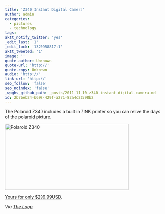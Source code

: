 ```yaml
---
title: 'Z340 Instant Digital Camera'
author: admin
categories:
  - pictures
  - technology
tags: 
aktt_notify_twitter: 'yes'
_edit_last: '1'
_edit_lock: '1320958817:1'
aktt_tweeted: '1'
image: ''
quote-author: Unknown
quote-url: 'http://'
quote-copy: Unknown
audio: 'http://'
link-url: 'http://'
seo_follow: 'false'
seo_noindex: 'false'
_wpghs_github_path: _posts/2011-11-10-z340-instant-digital-camera.md
id: 2b7beb24-b692-429f-a271-82a4c26598b2
---
```

<p>The Polaroid Z340 includes a built in ZINK printer so you can relive the days of the polaroid picture.</p>
<p><img src="https://chrisenns.com/wp-content/uploads/2011/11/t400_a3649b638ec996a0c7759932a8fb7681.png" alt="Polaroid Z340" title="Polaroid Z340" width="400" height="213" class="aligncenter size-full wp-image-19786" /></p>
<p><a href="http://store.polaroid.com/product/9/356223/Z340/_/Z340_Instant_Digital_Camera">Yours for only $299.99USD</a>.</p>
<p><em>Via <a href="http://www.loopinsight.com/2011/11/10/polaroids-z340-instant-digital-camera-brings-back-the-70s">The Loop</a></em></p>
